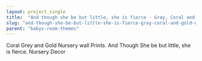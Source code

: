 ```yaml
---
layout: project_single
title:  "And though she be but little, she is fierce - Gray, Coral and Gold Nursery Wall Print"
slug: "and-though-she-be-but-little-she-is-fierce-gray-coral-and-gold-nursery"
parent: "babys-room-themes"
---
```

Coral Grey and Gold Nursery wall Prints. And Though She be but little, she is fierce. Nursery Decor